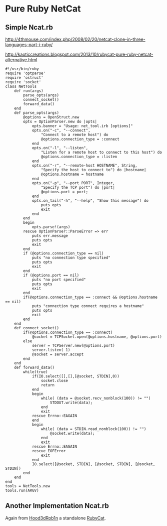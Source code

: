 # Pure Ruby NetCat


## Simple Ncat.rb
http://4thmouse.com/index.php/2008/02/20/netcat-clone-in-three-languages-part-i-ruby/

http://kaoticcreations.blogspot.com/2013/10/rubycat-pure-ruby-netcat-alternative.html


```
#!/usr/bin/ruby
require 'optparse'
require 'ostruct'
require 'socket'
class NetTools
	def run(args)
		parse_opts(args)
		connect_socket()
		forward_data()
	end
	def parse_opts(args)
		@options = OpenStruct.new
		opts = OptionParser.new do |opts|
			opts.banner = "Usage: net_tool.irb [options]"
			opts.on("-c", "--connect", 
				"Connect to a remote host") do
				@options.connection_type = :connect
			end
			opts.on("-l", "--listen",
				"Listen for a remote host to connect to this host") do
				@options.connection_type = :listen
			end
			opts.on("-r", "--remote-host HOSTNAME", String,
				"Specify the host to connect to") do |hostname|
				@options.hostname = hostname
			end
			opts.on("-p", "--port PORT", Integer, 
				"Specify the TCP port") do |port|
				@options.port = port;
			end
			opts.on_tail("-h", "--help", "Show this message") do
				puts opts
				exit
			end
		end
		begin
			opts.parse!(args)
		rescue OptionParser::ParseError => err
			puts err.message
			puts opts
			exit
		end
		if (@options.connection_type == nil)
			puts "no connection type specified"
			puts opts
			exit
		end
		if (@options.port == nil)
			puts "no port specified"
			puts opts
			exit
		end
		if(@options.connection_type == :connect && @options.hostname == nil)
			puts "connection type connect requires a hostname"
			puts opts
			exit
		end
	end
	def connect_socket()
		if(@options.connection_type == :connect)
			@socket = TCPSocket.open(@options.hostname, @options.port)
		else
			server = TCPServer.new(@options.port)
			server.listen( 1)
			@socket = server.accept
		end
	end
	def forward_data()
		while(true)
			if(IO.select([],[],[@socket, STDIN],0))
				socket.close
				return
			end
			begin
				while( (data = @socket.recv_nonblock(100)) != "")
					STDOUT.write(data);
				end
				exit
			rescue Errno::EAGAIN
			end
			begin
				while( (data = STDIN.read_nonblock(100)) != "")
					@socket.write(data);
				end
				exit
			rescue Errno::EAGAIN
			rescue EOFError
				exit
			end
			IO.select([@socket, STDIN], [@socket, STDIN], [@socket, STDIN])
		end
	end
end
tools = NetTools.new
tools.run(ARGV)
```






## Another Implementation Ncat.rb 
Again from [Hood3dRob1n](https://github.com/Hood3dRob1n/) a standalone [RubyCat](https://github.com/Hood3dRob1n/RubyCat).



